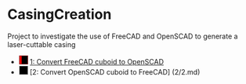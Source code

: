 CasingCreation
==============

Project to investigate the use of FreeCAD and OpenSCAD to generate a laser-cuttable casing

 * ![25](Pics/25.png)  [1: Convert FreeCAD cuboid to OpenSCAD](1/1.md)
 * ![0](Pics/0.png)  [2: Convert OpenSCAD cuboid to FreeCAD] (2/2.md)
